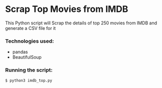 # Scrap Top Movies from IMDB

This Python script will Scrap the details of top 250 movies from IMDB and generate a CSV file for it

### Technologies used:
- pandas
- BeautifulSoup

### Running the script:
```sh
$ python3 imdb_top.py
```
